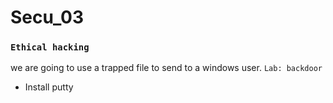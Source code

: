 # Secu_03
### `Ethical hacking`
we are going to use a trapped file to send to a windows user.
`Lab: backdoor`

* Install putty 
```terminal

```